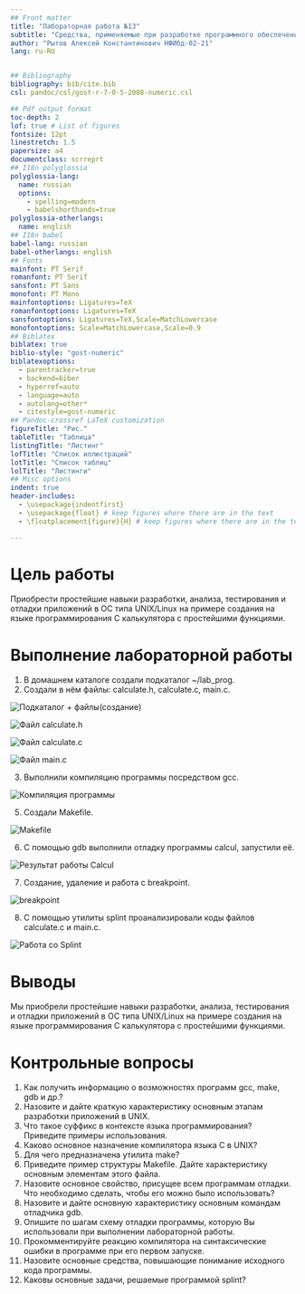 ```yaml
---
## Front matter
title: "Лабораторная работа №13"
subtitle: "Средства, применяемые при разработке программного обеспечения в ОС типа UNIX/Linux"
author: "Рытов Алексей Константинович НФИбд-02-21"
lang: ru-RU


## Bibliography
bibliography: bib/cite.bib
csl: pandoc/csl/gost-r-7-0-5-2008-numeric.csl

## Pdf output format
toc-depth: 2
lof: true # List of figures
fontsize: 12pt
linestretch: 1.5
papersize: a4
documentclass: scrreprt
## I18n polyglossia
polyglossia-lang:
  name: russian
  options:
	- spelling=modern
	- babelshorthands=true
polyglossia-otherlangs:
  name: english
## I18n babel
babel-lang: russian
babel-otherlangs: english
## Fonts
mainfont: PT Serif
romanfont: PT Serif
sansfont: PT Sans
monofont: PT Mono
mainfontoptions: Ligatures=TeX
romanfontoptions: Ligatures=TeX
sansfontoptions: Ligatures=TeX,Scale=MatchLowercase
monofontoptions: Scale=MatchLowercase,Scale=0.9
## Biblatex
biblatex: true
biblio-style: "gost-numeric"
biblatexoptions:
  - parentracker=true
  - backend=biber
  - hyperref=auto
  - language=auto
  - autolang=other*
  - citestyle=gost-numeric
## Pandoc-crossref LaTeX customization
figureTitle: "Рис."
tableTitle: "Таблица"
listingTitle: "Листинг"
lofTitle: "Список иллюстраций"
lotTitle: "Список таблиц"
lolTitle: "Листинги"
## Misc options
indent: true
header-includes:
  - \usepackage{indentfirst}
  - \usepackage{float} # keep figures where there are in the text
  - \floatplacement{figure}{H} # keep figures where there are in the text

---
```


# Цель работы

Приобрести простейшие навыки разработки, анализа, тестирования и отладки приложений в ОС типа UNIX/Linux на примере создания на языке программирования
С калькулятора с простейшими функциями.

# Выполнение лабораторной работы

1. В домашнем каталоге создали подкаталог ~/lab_prog.
2. Создали в нём файлы: calculate.h, calculate.c, main.c.

![Подкаталог + файлы(создание)](image/1.png)

![Файл сalculate.h](image/2.png)

![Файл calculate.c](image/3.png)

![Файл main.c](image/4.png)

3. Выполнили компиляцию программы посредством gcc.

![Компиляция программы](image/5.png)

5. Создали Makefile.

![Makefile](image/6.png)

6. С помощью gdb выполнили отладку программы calcul, запустили её.

![Результат работы Calcul](image/7.png)

7. Создание, удаление и работа с breakpoint.

![breakpoint](image/8.png)

8. С помощью утилиты splint проанализировали коды файлов calculate.c
и main.c.

![Работа со Splint](image/9.png)

# Выводы

Мы приобрели простейшие навыки разработки, анализа, тестирования и отладки приложений в ОС типа UNIX/Linux на примере создания на языке программирования
С калькулятора с простейшими функциями.

# Контрольные вопросы

1. Как получить информацию о возможностях программ gcc, make, gdb и др.?
2. Назовите и дайте краткую характеристику основным этапам разработки приложений
в UNIX.
3. Что такое суффикс в контексте языка программирования? Приведите примеры использования.
4. Каково основное назначение компилятора языка С в UNIX?
5. Для чего предназначена утилита make?
6. Приведите пример структуры Makefile. Дайте характеристику основным элементам
этого файла.
7. Назовите основное свойство, присущее всем программам отладки. Что необходимо
сделать, чтобы его можно было использовать?
8. Назовите и дайте основную характеристику основным командам отладчика gdb.
9. Опишите по шагам схему отладки программы, которую Вы использовали при выполнении лабораторной работы.
10. Прокомментируйте реакцию компилятора на синтаксические ошибки в программе
при его первом запуске.
11. Назовите основные средства, повышающие понимание исходного кода программы.
12. Каковы основные задачи, решаемые программой splint?